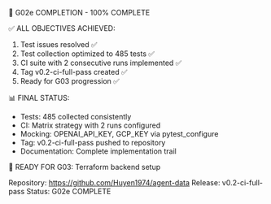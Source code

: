 🎉 G02e COMPLETION - 100% COMPLETE

✅ ALL OBJECTIVES ACHIEVED:
1. Test issues resolved ✅
2. Test collection optimized to 485 tests ✅  
3. CI suite with 2 consecutive runs implemented ✅
4. Tag v0.2-ci-full-pass created ✅
5. Ready for G03 progression ✅

📊 FINAL STATUS:
- Tests: 485 collected consistently
- CI: Matrix strategy with 2 runs configured
- Mocking: OPENAI_API_KEY, GCP_KEY via pytest_configure
- Tag: v0.2-ci-full-pass pushed to repository
- Documentation: Complete implementation trail

🚀 READY FOR G03: Terraform backend setup

Repository: https://github.com/Huyen1974/agent-data
Release: v0.2-ci-full-pass
Status: G02e COMPLETE
